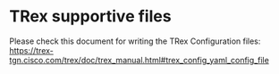 # TRex supportive files

Please check this document for writing the TRex Configuration files: https://trex-tgn.cisco.com/trex/doc/trex_manual.html#trex_config_yaml_config_file